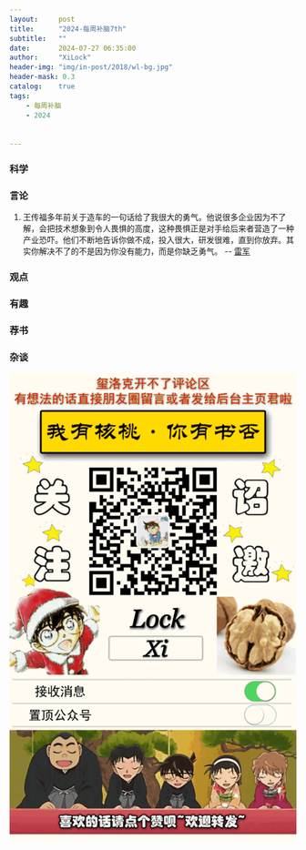 ```yaml
---
layout:     post
title:      "2024-每周补脑7th"
subtitle:   ""
date:       2024-07-27 06:35:00
author:     "XiLock"
header-img: "img/in-post/2018/wl-bg.jpg"
header-mask: 0.3
catalog:    true
tags:
    - 每周补脑
    - 2024


---
```


### 科学


### 言论
1. 王传福多年前关于造车的一句话给了我很大的勇气。他说很多企业因为不了解，会把技术想象到令人畏惧的高度，这种畏惧正是对手给后来者营造了一种产业恐吓。他们不断地告诉你做不成，投入很大，研发很难，直到你放弃。其实你解决不了的不是因为你没有能力，而是你缺乏勇气。 -- [雷军](https://finance.sina.com.cn/tech/roll/2024-07-23/doc-incfcpey8084281.shtml)

### 观点


### 有趣


### 荐书


### 杂谈


![](/img/wc-tail.GIF)
